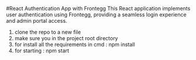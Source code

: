 #React Authentication App with Frontegg
This React application implements user authentication using Frontegg, providing a seamless login experience and admin portal access.

1. clone the repo to a new file
2. make sure you in the project root directory
3. for install all the requirements in cmd : npm install
4. for starting : npm start
